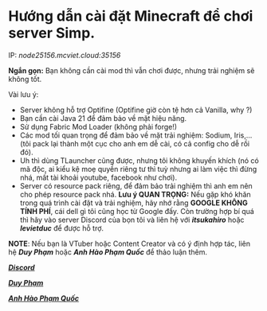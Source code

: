 # Hướng dẫn cài đặt Minecraft để chơi server Simp.

IP: *node25156.mcviet.cloud:35156*

**Ngắn gọn:** Bạn không cần cài mod thì vẫn chơi được, nhưng trải nghiệm sẽ không tốt.

Vài lưu ý:
- Server không hỗ trợ Optifine (Optifine giờ còn tệ hơn cả Vanilla, why ?)
- Bạn cần cài Java 21 để đảm bảo về mặt hiệu năng.
- Sử dụng Fabric Mod Loader (không phải forge!)
- Các mod tối quan trọng để đảm bảo về mặt trải nghiệm: Sodium, Iris,... (tôi pack lại thành một cục cho anh em dễ cài, có cả config cho dễ rồi đó).
- Uh thì dùng TLauncher cũng được, nhưng tôi không khuyến khích (nó có mã độc, ai kiểu kệ moẹ quyền riêng tư thì tuỳ nhưng ai làm việc thì đừng nhá, mất tài khoải youtube, facebook như chơi).
- Server có resource pack riêng, để đảm bảo trải nghiệm thì anh em nên cho phép resource pack nhá.
**Lưu ý QUAN TRỌNG:** Nếu gặp khó khăn trong quá trình cài đặt và trải nghiệm, hãy nhớ rằng **GOOGLE KHÔNG TÍNH PHÍ**, cái dell gì tôi cũng học từ Google đấy. Còn trường hợp bí quá thì hãy vào server Discord của bọn tôi và liên hệ với ***itsukahiro*** hoặc ***levietduc*** để được hỗ trợ.

**NOTE**: Nếu bạn là VTuber hoặc Content Creator và có ý định hợp tác, liên hệ ***Duy Phạm*** hoặc ***Anh Hào Phạm Quốc*** để thảo luận thêm.

***[Discord](https://discord.gg/JHEfTB39hy)***

***[Duy Phạm](facebook.com/duy.amongus)***

***[Anh Hào Phạm Quốc](facebook.com/anhhao.phamquoc)***
